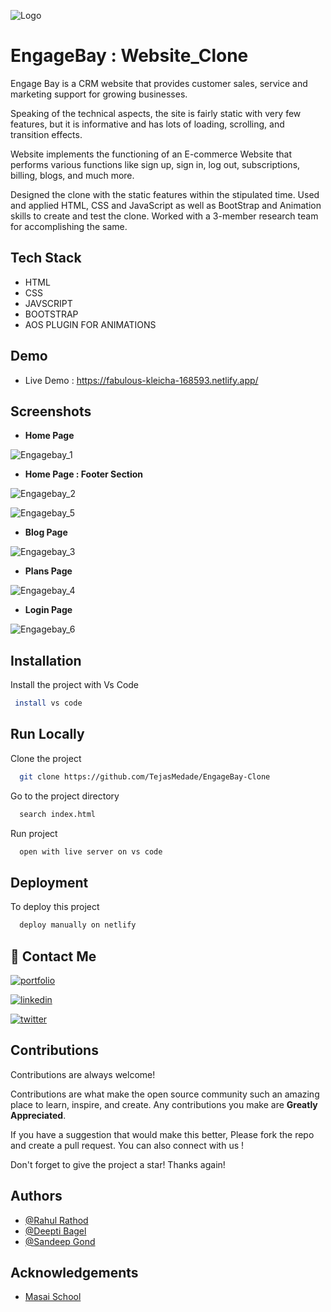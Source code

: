 
![Logo](https://www.engagebay.com/new/assets/img/engagebay-logo.svg)


# EngageBay : Website_Clone



Engage Bay is a CRM website that provides customer sales, service and marketing support for growing businesses.

Speaking of the technical aspects, the site is fairly static with very few features, but it is informative and has lots of loading, scrolling, and transition effects.

Website implements the functioning of an E-commerce Website that performs various functions like sign up, sign in, log out, subscriptions, billing, blogs, and much more.

Designed the clone with the static features within the stipulated time. Used and applied HTML, CSS and JavaScript as well as BootStrap and Animation skills to create and test the clone. Worked with a 3-member research team for accomplishing the same. 
## Tech Stack

- HTML
- CSS
- JAVSCRIPT
- BOOTSTRAP
- AOS PLUGIN FOR ANIMATIONS






## Demo

- Live Demo : https://fabulous-kleicha-168593.netlify.app/ 



## Screenshots

- **Home Page**

![Engagebay_1](https://user-images.githubusercontent.com/105907169/192883377-29e3cb87-22e3-4e9d-b54a-42cef958284c.png)

- **Home Page : Footer Section**

![Engagebay_2](https://user-images.githubusercontent.com/105907169/192883617-f2ed9eb5-8b57-4335-8520-2f02d70a72cf.png)

![Engagebay_5](https://user-images.githubusercontent.com/105907169/192884808-3de0385c-0497-4df2-aecf-a8c659ce7ac6.png)

- **Blog Page**

![Engagebay_3](https://user-images.githubusercontent.com/105907169/192883626-0153545b-b074-42d9-822f-84b8f6982b37.png)

- **Plans Page**

![Engagebay_4](https://user-images.githubusercontent.com/105907169/192883630-d5b34479-6f0b-4b84-b26c-b003334b989d.png)

- **Login Page**

![Engagebay_6](https://user-images.githubusercontent.com/105907169/192884823-6ec04fd1-9ba6-431f-b280-bcce479d45a8.png)

## Installation

Install the project with Vs Code

```bash
 install vs code 
```
    
## Run Locally

Clone the project

```bash
  git clone https://github.com/TejasMedade/EngageBay-Clone
```

Go to the project directory

```bash
  search index.html
```

Run project

```bash
  open with live server on vs code
```


## Deployment

To deploy this project

```bash
  deploy manually on netlify
```


## 🔗 Contact Me
[![portfolio](https://img.shields.io/badge/my_portfolio-000?style=for-the-badge&logo=ko-fi&logoColor=white)](https://tejasmedade.github.io/)

[![linkedin](https://img.shields.io/badge/linkedin-0A66C2?style=for-the-badge&logo=linkedin&logoColor=white)](https://www.linkedin.com/TejasMedade)

[![twitter](https://img.shields.io/badge/twitter-1DA1F2?style=for-the-badge&logo=twitter&logoColor=white)](https://twitter.com/TejasMedade)


## Contributions

Contributions are always welcome!

Contributions are what make the open source community such an amazing place to learn, inspire, and create. Any contributions you make are **Greatly Appreciated**.

If you have a suggestion that would make this better, Please fork the repo and create a pull request. You can also connect with us !

Don't forget to give the project a star! Thanks again!

## Authors

- [@Rahul Rathod](https://www.github.com/rahulrathore2110)
- [@Deepti Bagel](https://www.github.com/dipti1144)
- [@Sandeep Gond](https://www.github.com/Sandeepgond)

## Acknowledgements

 - [Masai School](https://www.masaischool.com/)
 
